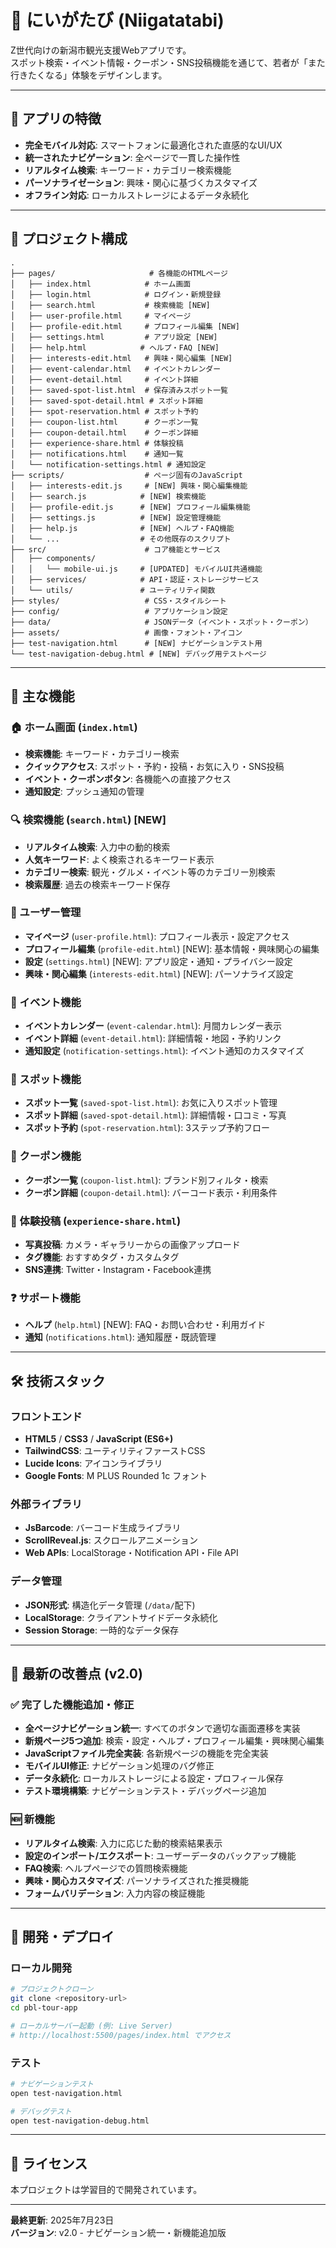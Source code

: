 # 🗾 にいがたび (Niigatatabi)

Z世代向けの新潟市観光支援Webアプリです。  
スポット検索・イベント情報・クーポン・SNS投稿機能を通じて、若者が「また行きたくなる」体験をデザインします。

---

## 📱 アプリの特徴

- **完全モバイル対応**: スマートフォンに最適化された直感的なUI/UX
- **統一されたナビゲーション**: 全ページで一貫した操作性
- **リアルタイム検索**: キーワード・カテゴリー検索機能
- **パーソナライゼーション**: 興味・関心に基づくカスタマイズ
- **オフライン対応**: ローカルストレージによるデータ永続化

---

## 📁 プロジェクト構成

```
.
├── pages/                     # 各機能のHTMLページ
│   ├── index.html            # ホーム画面
│   ├── login.html            # ログイン・新規登録
│   ├── search.html           # 検索機能 [NEW]
│   ├── user-profile.html     # マイページ
│   ├── profile-edit.html     # プロフィール編集 [NEW]
│   ├── settings.html         # アプリ設定 [NEW]
│   ├── help.html            # ヘルプ・FAQ [NEW]
│   ├── interests-edit.html   # 興味・関心編集 [NEW]
│   ├── event-calendar.html   # イベントカレンダー
│   ├── event-detail.html     # イベント詳細
│   ├── saved-spot-list.html  # 保存済みスポット一覧
│   ├── saved-spot-detail.html # スポット詳細
│   ├── spot-reservation.html # スポット予約
│   ├── coupon-list.html      # クーポン一覧
│   ├── coupon-detail.html    # クーポン詳細
│   ├── experience-share.html # 体験投稿
│   ├── notifications.html    # 通知一覧
│   └── notification-settings.html # 通知設定
├── scripts/                  # ページ固有のJavaScript
│   ├── interests-edit.js     # [NEW] 興味・関心編集機能
│   ├── search.js            # [NEW] 検索機能
│   ├── profile-edit.js      # [NEW] プロフィール編集機能
│   ├── settings.js          # [NEW] 設定管理機能
│   ├── help.js              # [NEW] ヘルプ・FAQ機能
│   └── ...                  # その他既存のスクリプト
├── src/                      # コア機能とサービス
│   ├── components/
│   │   └── mobile-ui.js     # [UPDATED] モバイルUI共通機能
│   ├── services/            # API・認証・ストレージサービス
│   └── utils/               # ユーティリティ関数
├── styles/                   # CSS・スタイルシート
├── config/                   # アプリケーション設定
├── data/                     # JSONデータ（イベント・スポット・クーポン）
├── assets/                   # 画像・フォント・アイコン
├── test-navigation.html      # [NEW] ナビゲーションテスト用
└── test-navigation-debug.html # [NEW] デバッグ用テストページ
```

---

## 🎯 主な機能

### 🏠 ホーム画面 (`index.html`)
- **検索機能**: キーワード・カテゴリー検索
- **クイックアクセス**: スポット・予約・投稿・お気に入り・SNS投稿
- **イベント・クーポンボタン**: 各機能への直接アクセス
- **通知設定**: プッシュ通知の管理

### 🔍 検索機能 (`search.html`) [NEW]
- **リアルタイム検索**: 入力中の動的検索
- **人気キーワード**: よく検索されるキーワード表示
- **カテゴリー検索**: 観光・グルメ・イベント等のカテゴリー別検索
- **検索履歴**: 過去の検索キーワード保存

### 👤 ユーザー管理
- **マイページ** (`user-profile.html`): プロフィール表示・設定アクセス
- **プロフィール編集** (`profile-edit.html`) [NEW]: 基本情報・興味関心の編集
- **設定** (`settings.html`) [NEW]: アプリ設定・通知・プライバシー設定
- **興味・関心編集** (`interests-edit.html`) [NEW]: パーソナライズ設定

### 📅 イベント機能
- **イベントカレンダー** (`event-calendar.html`): 月間カレンダー表示
- **イベント詳細** (`event-detail.html`): 詳細情報・地図・予約リンク
- **通知設定** (`notification-settings.html`): イベント通知のカスタマイズ

### 📍 スポット機能
- **スポット一覧** (`saved-spot-list.html`): お気に入りスポット管理
- **スポット詳細** (`saved-spot-detail.html`): 詳細情報・口コミ・写真
- **スポット予約** (`spot-reservation.html`): 3ステップ予約フロー

### 🎫 クーポン機能
- **クーポン一覧** (`coupon-list.html`): ブランド別フィルタ・検索
- **クーポン詳細** (`coupon-detail.html`): バーコード表示・利用条件

### 📸 体験投稿 (`experience-share.html`)
- **写真投稿**: カメラ・ギャラリーからの画像アップロード
- **タグ機能**: おすすめタグ・カスタムタグ
- **SNS連携**: Twitter・Instagram・Facebook連携

### ❓ サポート機能
- **ヘルプ** (`help.html`) [NEW]: FAQ・お問い合わせ・利用ガイド
- **通知** (`notifications.html`): 通知履歴・既読管理

---

## 🛠️ 技術スタック

### フロントエンド
- **HTML5** / **CSS3** / **JavaScript (ES6+)**
- **TailwindCSS**: ユーティリティファーストCSS
- **Lucide Icons**: アイコンライブラリ
- **Google Fonts**: M PLUS Rounded 1c フォント

### 外部ライブラリ
- **JsBarcode**: バーコード生成ライブラリ
- **ScrollReveal.js**: スクロールアニメーション
- **Web APIs**: LocalStorage・Notification API・File API

### データ管理
- **JSON形式**: 構造化データ管理 (`/data/`配下)
- **LocalStorage**: クライアントサイドデータ永続化
- **Session Storage**: 一時的なデータ保存

---

## 🔧 最新の改善点 (v2.0)

### ✅ 完了した機能追加・修正
- **全ページナビゲーション統一**: すべてのボタンで適切な画面遷移を実装
- **新規ページ5つ追加**: 検索・設定・ヘルプ・プロフィール編集・興味関心編集
- **JavaScriptファイル完全実装**: 各新規ページの機能を完全実装
- **モバイルUI修正**: ナビゲーション処理のバグ修正
- **データ永続化**: ローカルストレージによる設定・プロフィール保存
- **テスト環境構築**: ナビゲーションテスト・デバッグページ追加

### 🆕 新機能
- **リアルタイム検索**: 入力に応じた動的検索結果表示
- **設定のインポート/エクスポート**: ユーザーデータのバックアップ機能
- **FAQ検索**: ヘルプページでの質問検索機能
- **興味・関心カスタマイズ**: パーソナライズされた推奨機能
- **フォームバリデーション**: 入力内容の検証機能

---

## 🚀 開発・デプロイ

### ローカル開発
```bash
# プロジェクトクローン
git clone <repository-url>
cd pbl-tour-app

# ローカルサーバー起動 (例: Live Server)
# http://localhost:5500/pages/index.html でアクセス
```

### テスト
```bash
# ナビゲーションテスト
open test-navigation.html

# デバッグテスト
open test-navigation-debug.html
```

---

## 📄 ライセンス

本プロジェクトは学習目的で開発されています。  

---

**最終更新**: 2025年7月23日  
**バージョン**: v2.0 - ナビゲーション統一・新機能追加版